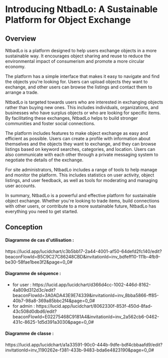 
# Introducing NtbadLo: A Sustainable Platform for Object Exchange
## Overview

NtbadLo is a platform designed to help users exchange objects in a more sustainable way. It encourages object sharing and reuse to reduce the environmental impact of consumerism and promote a more circular economy.

The platform has a simple interface that makes it easy to navigate and find the objects you're looking for. Users can upload objects they want to exchange, and other users can browse the listings and contact them to arrange a trade.

NtbadLo is targeted towards users who are interested in exchanging objects rather than buying new ones. This includes individuals, organizations, and businesses who have surplus objects or who are looking for specific items. By facilitating these exchanges, NtbadLo helps to build stronger communities and foster social connections.

The platform includes features to make object exchange as easy and efficient as possible. Users can create a profile with information about themselves and the objects they want to exchange, and they can browse listings based on keyword searches, categories, and location. Users can also communicate with each other through a private messaging system to negotiate the details of the exchange.

For site administrators, NtbadLo includes a range of tools to help manage and monitor the platform. This includes statistics on user activity, object listings, and user feedback, as well as tools for moderating and managing user accounts.

In summary, NtbadLo is a powerful and effective platform for sustainable object exchange. Whether you're looking to trade items, build connections with other users, or contribute to a more sustainable future, NtbadLo has everything you need to get started.

## Conception
<h4> Diagramme de cas d'utilisation : </h4>
  https://lucid.app/lucidchart/c3b5bb17-2a44-4001-af50-64defd2fc140/edit?beaconFlowId=B5C9C27C86248CBD&invitationId=inv_bdfeff10-111b-4fb9-be30-58fae1bee3f2&page=0_0#
  
<h4> Diagramme de séquence : </h4>
<ul> 
  <li>for user : 
    https://lucid.app/lucidchart/d366d4cc-1002-446d-8162-4a809d312d3c/edit?beaconFlowId=3A0ADA43E9E74339&invitationId=inv_8bba5866-ff85-40b7-98a8-369a85bbc2f4&page=0_0#
    </li>
  <li> for admin :
  https://lucid.app/lucidchart/8062330f-853f-450d-8fad-43c508d0dbd6/edit?beaconFlowId=E02275468C9181A4&invitationId=inv_2a562cb6-0462-431c-8625-1d5d391a3030&page=0_0#
  </li>
  </ul>
<h4> Diagramme de classe : </h4>
  https://lucid.app/lucidchart/a1a33591-90c0-444b-9dfe-bdf4cbbaafd9/edit?invitationId=inv_1190262e-f381-433b-9483-bda6e4823190&page=0_0#
